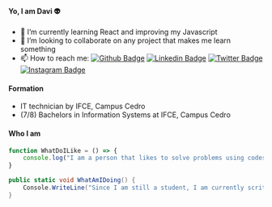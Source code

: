 #### Yo, I am Davi :alien:

- 🌱 I’m currently learning React and improving my Javascript
- 👯 I’m looking to collaborate on any project that makes me learn something
- 📫 How to reach me: 
[![Github Badge](https://img.shields.io/badge/-Github-000?style=flat-square&logo=Github&logoColor=white&link=https://github.com/worthdavi)](https://github.com/worthdavi) [![Linkedin Badge](https://img.shields.io/badge/-LinkedIn-blue?style=flat-square&logo=Linkedin&logoColor=white&link=https://www.linkedin.com/in/worthdavi/)](https://www.linkedin.com/in/worthdavi/) [![Twitter Badge](https://img.shields.io/badge/-Twitter-1ca0f1?style=flat-square&labelColor=1ca0f1&logo=twitter&logoColor=white&link=https://twitter.com/worthdavi)](https://twitter.com/worthdavi) [![Instagram Badge](https://img.shields.io/badge/-Instagram-purple?style=flat-square&labelColor=darkpink&logo=instagram&logoColor=white&link=https://instagram.com/worthdavi)](https://twitter.com/worthdavi) 


#### Formation
- IT technician by IFCE, Campus Cedro
- (7/8) Bachelors in Information Systems at IFCE, Campus Cedro
#### Who I am
```javascript
function WhatDoILike = () => {
    console.log("I am a person that likes to solve problems using codes. I am always searching for more ways to improve my habilities and get more experience in this area, hoping for the day I am gonna make something really important. Also I'm a english language enthusiast (still not fluent but working on it).")
}
```

```csharp
public static void WhatAmIDoing() {
    Console.WriteLine("Since I am still a student, I am currently scriting and developing at back-end for Tibia private servers community, learning C++ and Lua.")
}
```


